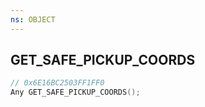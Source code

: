 ```yaml
---
ns: OBJECT
---
```

## GET_SAFE_PICKUP_COORDS

```c
// 0x6E16BC2503FF1FF0
Any GET_SAFE_PICKUP_COORDS();
```


